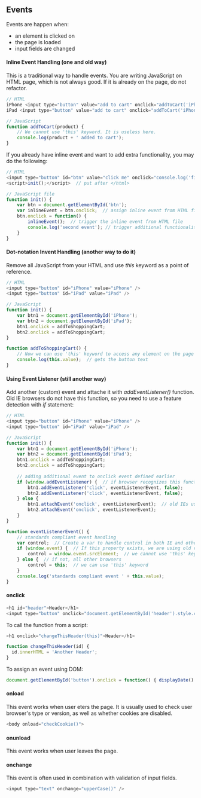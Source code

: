 ## Events
Events are happen when:
- an element is clicked on
- the page is loaded
- input fields are changed

#### Inline Event Handling (one and old way)

This is a traditional way to handle events. You are writing JavaScript on HTML page, which is not always good. If it is already on the page, do not refactor.
```javascript
// HTML
iPhone <input type="button" value="add to cart" onclick="addToCart('iPhone');" />
iPad <input type="button" value="add to cart" onclick="addToCart('iPhone');" />

// JavaScript
function addToCart(product) {
    // We cannot use 'this' keyword. It is useless here.
    console.log(product + ' added to cart');
}
```
If you already have inline event and want to add extra functionality, you may do the following:
```javascript
// HTML
<input type="button" id="btn" value="click me" onclick="console.log('first event');" />
<script>init();</script>  // put after </html>

// JavaScript file
function init() {
    var btn = document.getElementById('btn');
    var inlineEvent = btn.onclick;  // assign inline event from HTML file
    btn.onclick = function() {
        inlineEvent();  // trigger the inline event from HTML file
        console.log('second event'); // trigger additional functionality with the same click
    }
}
```
#### Dot-notation Invent Handling (another way to do it)

Remove all JavaScript from your HTML and use *this* keyword as a point of reference.
```javascript
// HTML
<input type="button" id="iPhone" value="iPhone" />
<input type="button" id="iPad" value="iPad" />

// JavaScript
function init() {
    var btn1 = document.getElementById('iPhone');
    var btn2 = document.getElementById('iPad');
    btn1.onclick = addToShoppingCart;
    btn2.onclick = addToShoppingCart;
}

function addToShoppingCart() {
    // Now we can use 'this' keyword to access any element on the page  
    console.log(this.value);  // gets the button text
}
```

#### Using Event Listener (still another way)

Add another (custom) event and attache it with *addEventListener()* function. Old IE browsers do not have this function, so you need to use a feature detection with *if* statement:
```javascript
// HTML
<input type="button" id="iPhone" value="iPhone" />
<input type="button" id="iPad" value="iPad" />

// JavaScript
function init() {
    var btn1 = document.getElementById('iPhone');
    var btn2 = document.getElementById('iPad');
    btn1.onclick = addToShoppingCart;
    btn2.onclick = addToShoppingCart;
	
    // adding additional event to onclick event defined earlier
    if (window.addEventListener) {  // if browser recognizes this function
        btn1.addEventListener('click', eventListenerEvent, false);
        btn2.addEventListener('click', eventListenerEvent, false);
    } else {
        btn1.attachEvent('onclick', eventListenerEvent);  // old IEs use this attacheEvent() function!
        btn2.attachEvent('onclick', eventListenerEvent);
    }
}

function eventListenerEvent() {
    // standards compliant event handling
    var control;  // Create a var to handle control in both IE and other browsers
    if (window.event) {  // If this property exists, we are using old version of IE
        control = window.event.srcElement;  // we cannot use 'this' keyword 
    } else {  // if not, all other browsers
        control = this;  // we can use 'this' keyword
    }
    console.log('standards compliant event ' + this.value);
}
```

#### onclick
```javascript
<h1 id="header">Header</h1>
<input type="button" onclick="document.getElementById('header').style.color = 'red'" />
```
To call the function from a script:
```javascript
<h1 onclick="changeThisHeader(this)">Header</h1>

function changeThisHeader(id) {
  id.innerHTML = 'Another Header';
}
```
To assign an event using DOM:
```javascript
document.getElementById('button').onclick = function() { displayDate() };
```

#### onload
This event works when user eters the page. It is usually used to check user browser's type or version, as well as whether cookies are disabled.
```javascript
<body onload="checkCookie()">
```
#### onunload
This event works when user leaves the page.

#### onchange
This event is often used in combination with validation of input fields.
```javascript
<input type="text" onchange="upperCase()" />
```

